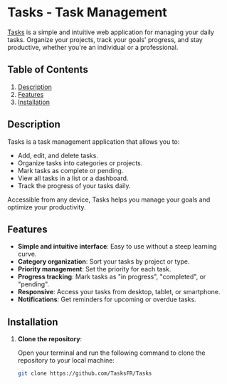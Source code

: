 # Tasks - Task Management

[Tasks](https://taskstmp.byweb.fr/) is a simple and intuitive web application for managing your daily tasks. Organize your projects, track your goals' progress, and stay productive, whether you're an individual or a professional.

## Table of Contents

1. [Description](#description)
2. [Features](#features)
3. [Installation](#installation)

## Description

Tasks is a task management application that allows you to:

- Add, edit, and delete tasks.
- Organize tasks into categories or projects.
- Mark tasks as complete or pending.
- View all tasks in a list or a dashboard.
- Track the progress of your tasks daily.

Accessible from any device, Tasks helps you manage your goals and optimize your productivity.

## Features

- **Simple and intuitive interface**: Easy to use without a steep learning curve.
- **Category organization**: Sort your tasks by project or type.
- **Priority management**: Set the priority for each task.
- **Progress tracking**: Mark tasks as "in progress", "completed", or "pending".
- **Responsive**: Access your tasks from desktop, tablet, or smartphone.
- **Notifications**: Get reminders for upcoming or overdue tasks.

## Installation

1. **Clone the repository**:

   Open your terminal and run the following command to clone the repository to your local machine:

   ```bash
   git clone https://github.com/TasksFR/Tasks

